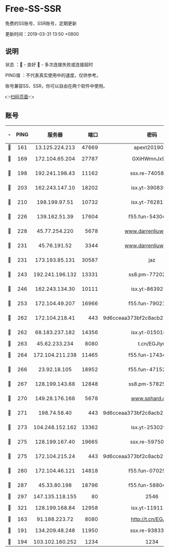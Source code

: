 # Free-SS-SSR

免费的SS账号、SSR账号，定期更新

更新时间：2019-03-31 13:50 +0800

## 说明

状态     ：🙂 - 良好 🙁 - 多次连接失败或连接超时

PING值   ：不代表真实使用中的速度，仅供参考。

账号兼容SS、SSR，你可以自由在两个软件中使用。

👉[扫码页面](https://liesauer.github.io/Free-SS-SSR/)👈

## 账号

|-|PING|服务器|端口|密码|加密方式|区域|
|:----:|:----:|:-----:|-----:|:----:|:----:|:----:|
|🙂|161|13.125.224.213|47669|apext2019001|chacha20|KR|
|🙂|169|172.104.65.204|27787|GXiHWmnJx94S|aes-256-cfb|JP|
|🙂|198|192.241.198.43|11162|ssx.re-74058844|aes-256-cfb|US|
|🙂|203|162.243.147.10|18202|isx.yt-39083950|aes-256-cfb|US|
|🙂|210|198.199.97.51|10732|isx.yt-76281736|aes-256-cfb|US|
|🙂|226|139.162.51.39|17604|f55.fun-54304420|aes-256-cfb|SG|
|🙂|228|45.77.254.220|5678|www.darrenliuwei.com|aes-256-cfb|SG|
|🙂|231|45.76.191.52|3344|www.darrenliuwei.com|aes-256-cfb|JP|
|🙂|231|173.193.85.131|30587|jaz|aes-256-cfb|US|
|🙂|243|192.241.196.132|13331|ss8.pm-77202477|aes-256-cfb|US|
|🙂|246|162.243.134.30|10111|isx.yt-86392751|aes-256-cfb|US|
|🙂|253|172.104.49.207|16966|f55.fun-79021247|aes-256-cfb|SG|
|🙂|262|172.104.218.41|443|9d6cceaa373bf2c8acb22e60b6a58be6|aes-256-cfb|US|
|🙂|262|68.183.237.182|14356|isx.yt-01501633|aes-256-cfb|SG|
|🙂|263|45.62.233.234|8080|t.cn/EGJIyrl|rc4-md5|CA|
|🙂|264|172.104.211.238|11465|f55.fun-17434247|aes-256-cfb|US|
|🙂|266|23.92.18.105|18952|f55.fun-47152310|aes-256-cfb|US|
|🙂|267|128.199.143.68|12848|ss8.pm-57825302|aes-256-cfb|SG|
|🙂|270|149.28.176.168|5678|www.sphard.com|aes-256-cfb|AU|
|🙂|271|198.74.58.40|443|9d6cceaa373bf2c8acb22e60b6a58be6|aes-256-cfb|US|
|🙂|273|104.248.152.162|13362|isx.yt-25302906|aes-256-cfb|SG|
|🙂|275|128.199.167.40|19665|ssx.re-59750584|aes-256-cfb|SG|
|🙂|275|172.104.215.24|443|9d6cceaa373bf2c8acb22e60b6a58be6|aes-256-cfb|US|
|🙂|280|172.104.46.121|14818|f55.fun-07025782|aes-256-cfb|SG|
|🙂|287|45.33.80.198|18796|f55.fun-58804733|aes-256-cfb|US|
|🙂|297|147.135.118.155|80|2546|chacha20|US|
|🙂|321|128.199.168.84|12958|isx.yt-11911105|aes-256-cfb|SG|
|🙂|163|91.188.223.72|8080|http://t.cn/EGJIyrl|rc4-md5|RU|
|🙂|191|134.209.48.248|11950|ssx.re-93833842|aes-256-cfb|US|
|🙂|194|103.102.160.252|1234|1234|rc4-md5|JP|
